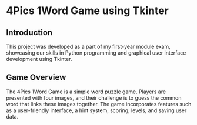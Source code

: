 # 4Pics 1Word Game using Tkinter

## Introduction

This project was developed as a part of my first-year module exam, showcasing our skills in Python programming and graphical user interface development using Tkinter.

## Game Overview

The 4Pics 1Word Game is a simple word puzzle game. Players are presented with four images, and their challenge is to guess the common word that links these images together. The game incorporates features such as a user-friendly interface, a hint system, scoring, levels, and saving user data.
